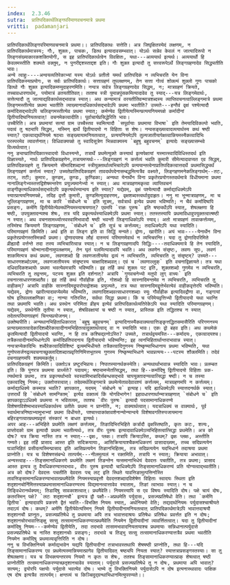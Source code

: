 ```yaml
---
index:  2.3.46
sutra:  प्रातिपदिकार्थलिङ्गपरिमाणवचनमात्रे प्रथमा
vritti:  padamanjari
---
```


	प्रातिपदिकार्थलिङ्गपरिमाणवचनमात्रे प्रथमा।। प्रातिपदिकाथः सत्तेति। अत्र जिघृक्षितस्येदं लक्षणम्, न प्रातिपदिकार्थमात्रस्य; गौः, शुक्लः, पाचकः, डित्थ इत्यादावसम्भवात्। योऽर्थः सन्नेव केवलं न जात्यादिरूपो न लिङ्गसंख्याकारकशक्तियोगी, स इह प्रातिपदिकार्थत्वेन विवक्षितः, यथा---अव्ययार्थ इत्यर्थः। अव्ययार्थो हि केवलमस्तीति शक्यते वक्तुम्, न पुनरीद्दशस्ताद्दश इति। गौः शुक्ल इत्यादौ तु सत्त्वरूपेऽर्थे लिङ्गग्रहणादेव सिद्ध्यतीति भावः।
	अन्ये त्वाहुः----अन्वयव्यतिरेकाभ्यां यस्य योऽर्थः प्रतीतो यमर्थं प्रातिपदिकं न व्यभिचरति येन विना प्रातिपदिकस्याप्रयोगः, स सर्वः प्रातिपदिकार्थः। सत्ताग्रहणं तूपलक्षणम्, तेन सत्ता गोत्वं शोक्ल्यं शुक्लो गुणः पाचको डित्थो गौः शुक्ल इत्यादिकमप्युदाहरणमिति। नन्वत्र सर्वत्र लिङ्गग्रहणादेव सिद्धम्, न; मात्रग्रहणं क्रियते, तच्चावधारणार्थम्, पयोमात्रं व्रतयतीतिवत्। ततश्च स्त्री पुमान्नपुंसकमित्यादावेव तु स्याद्---यत्र लिङ्गमेवार्थः, सत्तेत्यादौ तु जात्याद्यविकार्थसद्भावान्न स्यात्। अथ कन्यामात्रं वरयतीतिवन्मात्रशब्दस्य व्याप्तिवचनत्वाल्लिङ्गमात्रे प्रथमा लिङ्गमस्तीत्येव प्रथमा भवतीति व्याख्यानादधिकार्थसद्भावेऽपि प्रथमा भवतीति? उच्यते---हन्तैवं वृक्षं पश्येत्यादौ कर्मादिसद्भावेऽपि चलिङ्गमस्तीत्येव प्रथमा स्यात्; कर्मण्येव द्वितीयेत्यस्मिन्प्रत्ययनियमपक्षे कर्मादीनां द्वितीयादिष्वनियतत्वात्! वचनमेकत्वादीति। पूर्वाचार्यप्रसिद्धेरिति भावः।
	उच्चैरिति। अत्र प्रथमायां सत्यां ग्राम उच्चैस्तव स्वमित्यादौ `सपूर्वायाः प्रथमाया विभाषा` इति तेमयादिविकल्पो भवति, पदत्वं तु षठ्यापि सिद्धम्, यस्मिन् ह्यर्थे द्वितीयादयो न विहिताः स शेषः। नन्वसङ्ख्यत्वादव्ययार्थस्य कथं षष्ठी स्यात्? एकत्वाद्यर्थनियमे षठ्याः सङ्ख्यायामनियतत्वात्, प्रत्ययनियमेऽपि तुल्यजातीयापेक्षत्वान्नियमस्यैकत्वादिभिः परस्परमेव व्यावर्त्तनात्। विधिवाक्यपक्षे तु स्वादिसूत्रेण भिन्नवाक्यस्य `बहुषु बहुवचनम्` इत्यादेः सङ्ख्यासम्भवे विध्यर्थत्वात्।
	ननु ङ्याप्प्रातिपदिकात्स्वादयो विधास्यन्ते, तत्रार्थे प्रथमेत्युक्ते कस्यार्थ इत्यपेक्षायां यस्मात्स्वादिविधिस्तदर्थ इति विज्ञास्यते, नार्थः प्रातिपदिकग्रहणेन,तत्रायमप्यर्थः---लिङ्गग्रहणं न कर्त्तव्यं भवति कुमारी सीमेत्यादावप्यत एव सिद्धम्, प्रातिपदिकग्रहणे तु क्रियमाणे सीमादिशब्दानां स्त्रीयुक्तार्थाव्यभिचारेऽपि प्रत्ययान्तत्वेनाप्रातिपदिकत्वात्तदर्थे प्रथमासिद्ध्यर्थं लिङ्गग्रहणं कर्त्तव्यं स्यात्? उच्यतेप्रातिपदिकग्रहणं तावदर्थपदेनासम्बद्धमित्यत्रैव वक्ष्यते, लिङ्गहणमनेकलिङ्गार्थम्--तटः, तटम्, तटी; कुमारः, कुण्डम्, कुण्डः, कुण्डिका; अन्यथा येनार्थेन विना प्रकृतेरप्रयोगस्तदर्थमात्रे विधीयमाना प्रथमा नानालिङ्गेभ्यस्तत्तद्विशेषमन्तरेण प्रयुज्यमानेभ्यो न स्यात्। अथ मात्रग्रहणमकृत्वा व्याप्तिवचनं वाङ्गीकृत्याधिकार्थसद्भावेऽपि प्रकृत्यर्थस्यान्वय इति स्यात्? यद्येवम्, वृक्षं पश्येत्यादौ कर्माद्याधिक्येऽपि स्यात्प्रत्ययनियमपक्षे, तदिह वृत्तौ कुमारी, कुण्डमित्युदाहरणम्, वृक्षशब्दस्त्वर्थादुदाहृतः। ननु मा भून्मात्रग्रहणम्, मा च भूल्लिङ्गग्रहणम्, मा च कारि `संबोधने च` इति सूत्रम्, सर्वत्रार्थ इत्येव प्रथमा भविष्यति; न चैवं कर्मादिष्वपि प्रसङ्गः, कर्मणि द्वितीयेवेत्येवमर्थनियमस्याश्रयणात्? एवमपि `राज्ञः पुरुषः` इति षष्ठ्यर्थेऽपि स्यात्, शेषलक्षणा हि षष्ठी, उपयुक्तादन्यश्च शेषः, तत्र यदि प्रकृत्यर्थस्याधिक्येऽपि प्रथमा स्यात्। ततस्तस्यापि प्रथमाविधावुपयुक्तत्वात्षष्ठी न स्यात्। अथ वचनसामर्थ्यात्स्वस्वामिभावादौ षष्ठी भवन्ती लिङ्गाधिकोऽपि स्याद्। अतो मात्रग्रहणं तावत्कर्त्तव्यम्, तस्मिंश्च क्रियमाणे लिङ्गग्रहणम्, `संबोधने च` इति सूत्रं च कर्त्तव्यम्; तदाधिक्येऽपि यथा स्यादिति।
	परिमाणग्रहणं किमिति। अर्थ इति वा लिङ्ग इति वा सिद्धिं मन्यते। द्रोणः, खारीति। अयं भावः----येनार्थेन विना प्रकृतेरप्रयोगस्तस्मिन्नर्थे प्रथमा। द्रोणादयश्च लौहं दारुमयं परिमाणमेवार्थ न व्यभिचरन्ति। यदा तु द्रोणादिपरिमिते व्रीह्यादौ वर्त्तन्ते तदा तस्य व्यभिचारित्वान्न स्यात्। न च लिङ्गग्रहणादपि सिद्धिः----तदाधिक्यमात्रे हि तेन स्यादिति, परिमाणग्रहणं चोन्मानादीनामुपलक्षणम्, तेन घृतं पलमित्यादावपि भवति। अथ लवणेन संसृष्टः, लवणः सूपः, लवणं शाकमित्यत्र कथं प्रथमा, लवणशब्दो हि लवणजातीयमेव द्रव्यं न व्यभिचरति, व्यभिचरति तु संसृष्टम्? उच्यते---साधारणशब्दोऽयम्, लवणजातीयस्य संसृष्टस्य चाक्षादिशब्दवत्। एवं च `लवणाल्लुक्` इति वचनाद्विज्ञायते। तत्र यथा दधिदादिकशब्दयोः प्रथमा भवत्येवमत्रापि भविष्यति। इह तर्हि कथं शुक्लः पट इति, शुक्लशब्दो गुणमेव न व्यभिचरति, व्यभिचरति तु तद्वन्तम्, पटस्य शुक्ल इति दर्शनात्? अत्रापि `गुणवचनेभ्यो मतुपो लुग् वाच्यः` इति वचनात्साधारणशब्दतैव। इह तर्हि कथं गौर्वाहीक इति, गोशब्दो हि सास्नादिमन्तमेव न व्यभिचरति, व्यभिचरति तु वाहीकम्? अत्रापि वाहीके सास्नादिमद्रूपारोपाद्रोशब्दः प्रयुज्यते, तत्र यथा सास्नादिमद्वृत्तेर्भवत्येवं वाहीकवृत्तेरपि भविष्यति। यद्येवम्, द्रोणः खारीत्यादावप्येवमेव भविष्यति, लवणादिशब्दवत्साधारणशब्दाः स्युः गौर्वाहीक इत्यादिवद्रौणा वा, गङ्गायां घोष इतिवल्लाक्षणिका वा; नान्या गतिरस्ति, सर्वथा सिद्धा प्रथमा। किं च परिमेयवृत्तिभ्यो द्वितीयादयो यथा भवन्ति तथा प्रथमापि भवति। अथ प्रस्थेन परिमिता व्रीहय इत्येवं प्रातिपदिकार्थव्यतिरेकेऽपि यथा स्यादिति परिमाणग्रहणम्। यद्येवम्, प्रस्थेनेति तृतीया न स्यात्, शेषविवक्षायां च षष्ठी न स्यात्, प्रास्तिक इति तद्धितश्च न स्यात् तदेतत्परिमाणग्रहणं चिन्त्यप्रयोजनम्।
	उक्तेष्वपीति। अन्यथानभिहिताधिकारात् `बहुषु बहुवचनम्` इत्यादिनास्यैकवाक्यत्वात्तिङ्कृत्तद्धितसमासैरिति परिगणनस्य प्रत्याख्यातत्वादेकादिशब्दैरेकत्वादीनामभिहितत्वादुक्तार्थत्वाद् वा न स्यादिति भावः। एकः द्वो बहव इति। अथ कथमेकं कृतमित्यादौ द्वितीयादयो भवन्ति, न हि तत्र कश्चिद्यत्नोऽस्ति? उच्यते, तत्रार्थद्वयमस्ति---कर्मादयः, एकत्वादयश्च। तत्रैकत्वादीनामभिधानेऽपि कर्मादिप्रतिपादनाय द्वितीयादयो भविष्यन्ति; इह त्वनभिहितार्थान्तराभावान्न स्यात्। नन्वत्राप्येकादिभिः शब्दैरेकत्वादिविशिष्टं द्रव्यमभिधीयते तत्रैकत्वादिगुणस्य निष्कृष्याभिधानाय प्रथमा भविष्यति, यथा गुणोपसर्जनद्रव्यवचनाच्छुक्लादिशब्दात्प्रवृत्तिनिमित्तभूतस्य गुणस्य निष्कृष्याभिधाने भावप्रत्ययः---पटस्य शौक्लमिति। तदेवं वचनग्रहणमपि शक्यमकर्तुम्।
	प्रातिपदिकग्रहणं किमिति। उक्तोऽत्र प्रष्टुरभिप्रायः। निपातस्यानर्थकस्येति। अन्यथार्थाभावान्न स्यादिति भावः। प्रलम्बत इति। किं पुनरत्र प्रथमया प्रार्थ्यते? पदत्वम्; षष्ठ्यामप्येतत्सिद्धम्, तथा हि--कर्मादिषु द्वितीयादयो विहिताः प्रक-त्यर्थमात्रे प्रथमा, तत्र प्रकृत्यर्थाभावे स्वस्वामिभाबादिर्सबन्धसद्भावे चापयुक्तादन्यत्वात्सिद्धा षष्ठी। न च तस्या एकत्वादिषु नियमः; उक्तोत्तरत्वात्। तदेवमर्थलिङ्गमात्रे प्रथमेत्येतावदेवावश्यं कर्त्तव्यम्, मात्रग्रहणमपि न कर्त्तव्यम्। कर्माद्याधिक्ये कस्मान्न भवति? ज्ञापकात्, यदयम् `संबोधने च` इत्याह। यदि ह्याधिक्येऽपि स्यात्तदनर्थर्क स्यात्। उत्तरार्थे हि `संबोधने सामन्त्रितम्` इत्येव वक्तव्यं किं योगविभागेन! इहावधारणार्थान्मात्रग्रहणात् `संबोधने च` इति ज्ञापकाद्वाऽऽधिक्ये प्रथमया न भवितव्यम्, ततश्च `वीरः पुरुषः` इत्यादौ पदसामानाधिकरण्ये विशेषणविशेष्यभावस्याधिकार्थस्य प्रतीतेः प्रथमा न प्राप्नोति, न; वाक्यार्थत्वात्। यदत्राधिक्यं स वाक्यार्थः, पूर्व स्वार्थमात्रनिष्ठाभ्यामुभाभ्यां प्रथमा विधीयते, पश्चात्त्वाकांक्षावशेनान्योन्यान्वये विशेषावगतिरुपजायमाना बहिरङ्गत्वात्प्रथमप्रवृत्तं संस्कारं न बाधत इत्यर्थः।
	अपर आह---अभिहिते प्रथमेति लक्षणं कर्त्तव्यम्, तिङादिभिरभिहिते कर्त्रादौ वृक्षस्तिष्ठति, कृतः कटः, शत्यः, प्राप्तोदको ग्राम इत्यादौ प्रथमा भवतीत्यर्थः, तत्र वीरः पुरुषः इत्यादावाधिक्येऽप्यभिहितत्वात्सिद्धा प्रथमेति। अत्र को दोषः? यत्र क्रिया नास्ति तत्र न स्यात्---वृक्षः, प्लक्षः। तत्रापि क्रियाऽस्ति, कथम्? वृक्षः प्लक्षः, अस्तीति गम्यते। इह तर्हि प्रासाद आस्त इति सदिक्रयायाः, आसिक्रियायाश्चैकमधिकरणं प्रासादाख्यम्, तच्च सदिप्रत्ययेन घञाभिहितं प्रसीदत्यस्मिन्प्रासाद इति आसिप्रत्ययेन तिङानभिहितम्, तत्र सदिप्रत्ययेन यदभिधार्न तदाश्रया प्रथमा प्राप्नोति। यत्र च विशेषणसंबन्धे तात्पर्यम्---नीलमुत्पलं न रक्तमिति, तत्रापि न स्यात्; क्रियाया अभावात्।
	अन्यस्त्वाह---तिङ्समानाधिकरणे प्रथमेति लक्षणं तिङन्तेन यत्समानाभिधेयं देवदत्तः पचतीति, तत्र प्रथमा; प्रासाद आस्त इत्यत्र तु वैयधिकरण्यात्तदभावः, वीरः पुरुष इत्यादौ चाधिक्येऽपि तिङ्सामानाधिकरण्यं प्रति योग्यत्वाद्भवतीति। अत्र को दोषः? देवदत्तः पचतीति देवदत्तः पच् लट् इति स्थिते यावत्तिङामुत्पत्तिर्नास्ति तावत्तिङ्सामानाधिकरण्याभावात्प्रथमैवेति नियमस्याप्रवृत्तौ देवदत्तशब्दादविशेषेण विहिताः स्वादयः स्थिता इति शतृशानचोर्निमित्तस्याप्रथमासामानाधिकरण्यस्य विद्यमानत्वात्तावेव स्याताम्, तिङां त्वाभावः स्यात्। न च तिङ्विधेरानर्थक्यम्; तिडादिषु सावकाशत्वात्। प्रथमैवेति। नियमस्यापि स एव विषयः स्यादिति दोष। पक्षे चायं दोषः, कतरस्मिन् पक्षे? `लटः शतृशानचौ` इत्यत्र द्वौ पक्षौ--अप्रथमेति पर्युदासः, प्रसज्यप्रतिषेधो वेति। तथा `कर्मणि द्वितीया` इत्यादावपि प्रकरणे द्वैतं भवति--विभक्ति नियमः स्यात्, अर्थनियमो वेति; तद्यदार्थनियमः पर्युदासश्चाश्रीयते तदाऽयं दोषः। कथम्? अर्मणि द्वितीयेवेत्यस्मिन् नियमे द्वितीयादीनामनियतत्वात् प्रातिपदिकार्थमात्रेऽपि भावात्तदाश्रयौ शतृशानचौ प्राप्नुतः, प्रसज्यप्रतिषेधे तु प्रथमाया अपि तत्र भावात्तदाश्रयः प्रतिषेधः प्रतिषेधः प्रवर्त्तत इति न दोषः; शतृशानचोरभावात्तिङ्क्षु सत्सु तत्सामानाधिकरण्यात्प्रथमैवेति नियमेन द्वितीयादीनां व्यावर्त्तितत्वात्। यदा तु द्वितीयादीनां कर्मादिषु नियमः---कर्मण्येव द्वितीयेति, तदा तदभावे तासामभावादनियतायाश्च प्रथमायाः सन्निधानात्पर्युदासे प्रसज्यप्रतिषेधे च नास्ति शतृशानचोः प्रसङ्गः; तदभावे च तिड्भु सत्सु तत्सामानाधिकरण्यात्तत्रैव प्रथमा भवतीति नियमेन कर्मादिषु प्रथमाव्यावृत्तिरिति न दोषः।
	ननु च विभक्तिनियमे कर्माद्यभावेन यद्यपि द्वितीयादीनां तत्राभावस्तथापि शेषषष्ठी प्राप्नोति, तथा हि---यदि तिङ्सामानाधिकरण्य एव प्रथमेत्यस्मान्नियमात्प्रागेव द्वितीयादिवत् षष्ठ्यपि नियता स्यात्? स्यात्तत्राप्रसङ्गस्तस्याः। सा तु शेषलक्षणा। यत्र च विभक्त्यन्तरस्य नियमो न कृतः स शेषः, ततश्च तिङ्सामानाधिकरण्यात्प्राक् शेषत्वात् षष्ठी प्राप्नोतीति तत्समानाधिकरण्याच्छतृशानचावेव स्याताम्। पर्युदासे प्रसज्यप्रतिषेधे तु न दोषः, प्रथमाया अपि भावात्? सत्यम्; द्वयोरपि पक्षयोः पर्युदासे भवत्येव दोषः। भाष्ये तु विभक्तिनियमे पर्युदासेऽपि न दोष इत्यनास्थावादः पाक्षिक एष दोष इत्यत्रैव तात्पर्यम्। क्षन्तव्यं च किञ्चिदुद्ग्रन्थाभिधानमित्युपरम्यते।।
